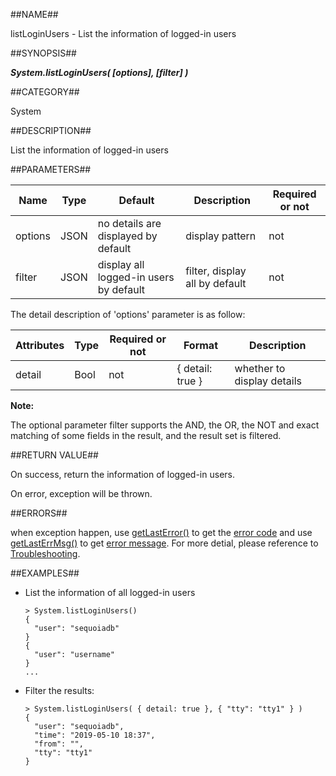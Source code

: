 
##NAME##

listLoginUsers - List the information of logged-in users

##SYNOPSIS##

***System.listLoginUsers( \[options\], \[filter\] )***

##CATEGORY##

System

##DESCRIPTION##

List the information of logged-in users

##PARAMETERS##

| Name      | Type     | Default | Description              | Required or not |
| --------- | -------- | ------ | -----------------------   | -------- |
| options   | JSON     | no details are displayed by default | display pattern  | not       |
| filter    | JSON     | display all logged-in users by default | filter, display all by default          | not      |

The detail description of 'options' parameter is as follow:

| Attributes | Type    | Required or not | Format  | Description         |
| ---------- | ------- |---------------- | ------- | -------------- |
| detail    | Bool |   not   | { detail: true }     | whether to display details   |

**Note:**

The optional parameter filter supports the AND, the OR, the NOT and exact matching of some fields in the result, and the result set is filtered.

##RETURN VALUE##

On success, return the information of logged-in users.

On error, exception will be thrown.

##ERRORS##

when exception happen, use [getLastError()](manual/Manual/Sequoiadb_command/Global/getLastError.md) to get the [error code](manual/Manual/Sequoiadb_error_code.md)  and use [getLastErrMsg()](manual/Manual/Sequoiadb_command/Global/getLastErrMsg.md) to get [error message](manual/Manual/Sequoiadb_command/Global/getLastErrMsg.md). For more detial, please  reference to [Troubleshooting](manual/FAQ/faq_sdb.md).

##EXAMPLES##

* List the information of all logged-in users

    ```lang-javascript
    > System.listLoginUsers()
    {
      "user": "sequoiadb"
    }
    {
      "user": "username"
    }
    ...
    ```

* Filter the results:
    
    ```lang-javascript
    > System.listLoginUsers( { detail: true }, { "tty": "tty1" } )
    {
      "user": "sequoiadb",
      "time": "2019-05-10 18:37",
      "from": "",
      "tty": "tty1"
    }
    ```
